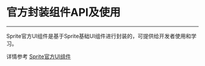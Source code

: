 # 官方封装组件API及使用

----------

Sprite官方UI组件是基于Sprite基础UI组件进行封装的，可提供给开发者使用和学习。

详情参考  [Sprite官方UI组件](https://gitdocument.exmobi.cn/spriteui/index.html)


 


